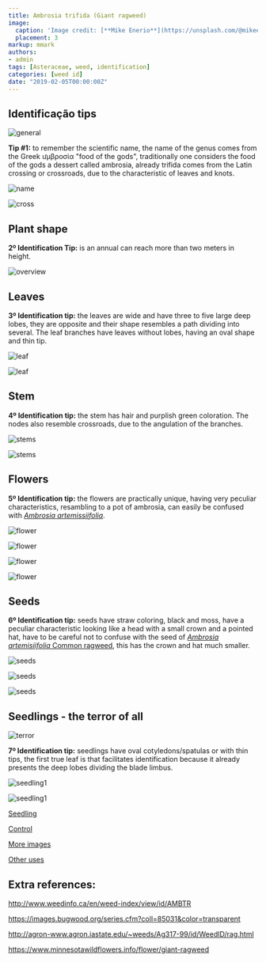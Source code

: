 ```yaml
---
title: Ambrosia trifida (Giant ragweed)
image:
  caption: 'Image credit: [**Mike Enerio**](https://unsplash.com/@mikeenerio?utm_source=unsplash&utm_medium=referral&utm_content=creditCopyText)'
  placement: 3
markup: mmark
authors:
- admin
tags: [Asteraceae, weed, identification]
categories: [weed id]
date: "2019-02-05T00:00:00Z"
---
```

## Identificação tips

![general](https://github.com/vitoranunciato/academic-kickstart/blob/master/content/pt/weeds/ambrosia%20trifida/image/geral.jpg?raw=true)

**Tip #1:** to remember the scientific name, the name of the genus comes from the Greek  ưμβροσία "food of the gods", traditionally one considers the food of the gods a dessert called ambrosia, already  trifida  comes from the Latin crossing or crossroads, due to the characteristic of leaves and knots.  

![name](https://github.com/vitoranunciato/academic-kickstart/blob/master/content/pt/weeds/ambrosia%20trifida/image/name.jpg?raw=true)

![cross](https://media.giphy.com/media/3oxRmD9a5pLTOOLigM/giphy.gif)

## Plant shape

**2º Identification Tip:** is an annual can reach more than two meters in height.

![overview](https://github.com/vitoranunciato/academic-kickstart/blob/master/content/pt/weeds/ambrosia%20trifida/image/overview.jpg?raw=true)

## Leaves

**3º Identification tip:** the leaves are wide and have three to five large deep lobes, they are opposite and their shape resembles a path dividing into several. The leaf branches have leaves without lobes, having an oval shape and thin tip.

![leaf](https://github.com/vitoranunciato/academic-kickstart/blob/master/content/pt/weeds/ambrosia%20trifida/image/leaf.jpg?raw=true)

![leaf](https://github.com/vitoranunciato/academic-kickstart/blob/master/content/pt/weeds/ambrosia%20trifida/image/leaf1.jpg?raw=true)

## Stem

**4º Identification tip:** the stem has hair and purplish green coloration. The nodes also resemble crossroads, due to the angulation of the branches.

![stems](https://github.com/vitoranunciato/academic-kickstart/blob/master/content/pt/weeds/ambrosia%20trifida/image/stems.jpg?raw=true)

![stems](https://github.com/vitoranunciato/academic-kickstart/blob/master/content/pt/weeds/ambrosia%20trifida/image/stems1.jpg?raw=true)

## Flowers

**5º Identification tip:** the flowers are practically unique, having very peculiar characteristics, resambling to a pot of ambrosia, can easily be confused with [*Ambrosia artemissiifolia*](https://serialweedkiller.netlify.com/weeds/ambrosia-artemesiifolia/).

![flower](https://github.com/vitoranunciato/academic-kickstart/blob/master/content/pt/weeds/ambrosia%20trifida/image/flower.jpg?raw=true)

![flower](https://github.com/vitoranunciato/academic-kickstart/blob/master/content/pt/weeds/ambrosia%20trifida/image/flower1.jpeg?raw=true)

![flower](https://github.com/vitoranunciato/academic-kickstart/blob/master/content/pt/weeds/ambrosia%20trifida/image/flower2.jpeg?raw=true)

![flower](https://github.com/vitoranunciato/academic-kickstart/blob/master/content/pt/weeds/ambrosia%20trifida/image/flower3.jpeg?raw=true)

## Seeds

**6º Identification tip:** seeds have straw coloring, black and moss, have a peculiar characteristic looking like a head with a small crown and a pointed hat, have to be careful not to confuse with the seed of [*Ambrosia artemisiifolia* Common ragweed](https://serialweedkiller.netlify.com/weeds/ambrosia-artemesiifolia/), this has the crown and hat much smaller.

![seeds](https://github.com/vitoranunciato/academic-kickstart/blob/master/content/pt/weeds/ambrosia%20trifida/image/seeds.jpeg?raw=true)

![seeds](https://github.com/vitoranunciato/academic-kickstart/blob/master/content/pt/weeds/ambrosia%20trifida/image/seeds2.jpeg?raw=true)

![seeds](https://github.com/vitoranunciato/academic-kickstart/blob/master/content/pt/weeds/ambrosia%20trifida/image/seeds3.jpeg?raw=true)

## Seedlings - the terror of all
![terror](https://media.giphy.com/media/xT9KVteixWgVlXckQE/giphy.gif)

**7º Identification tip:** seedlings  have oval cotyledons/spatulas or with thin tips, the first true leaf is that facilitates identification because it already presents the deep lobes dividing the blade limbus.

![seedling1](https://github.com/vitoranunciato/academic-kickstart/blob/master/content/pt/weeds/ambrosia%20trifida/image/seedling1.jpeg?raw=true)

![seedling1](https://github.com/vitoranunciato/academic-kickstart/blob/master/content/pt/weeds/ambrosia%20trifida/image/seedling2.jpeg?raw=true)

[Seedling](https://www.youtube.com/watch?v=cIWyHSew0Io&list=PLdTdglZPyaglMcCmnDfkGdt-qnJ_IJJ57&index=24&t=0s)

[Control](https://www.youtube.com/watch?v=JyFAAWaVu1A&list=PLdTdglZPyaglMcCmnDfkGdt-qnJ_IJJ57&index=25&t=0s)

[More images](https://calphotos.berkeley.edu/cgi/img_query?where-lifeform=any&rel-taxon=contains&where-taxon=ambrosia+trifida&rel-namesoup=matchphrase&where-namesoup=&rel-location=matchphrase&where-location=&rel-county=eq&where-county=any&rel-state=eq&where-state=any&rel-country=eq&where-country=any&where-collectn=any&rel-photographer=contains&where-photographer=&rel-kwid=equals&where-kwid=&max_rows=24)

[Other uses](https://pfaf.org/user/Plant.aspx?LatinName=Ambrosia+trifida)

## Extra references:
http://www.weedinfo.ca/en/weed-index/view/id/AMBTR

https://images.bugwood.org/series.cfm?coll=85031&color=transparent

http://agron-www.agron.iastate.edu/~weeds/Ag317-99/id/WeedID/rag.html

https://www.minnesotawildflowers.info/flower/giant-ragweed
